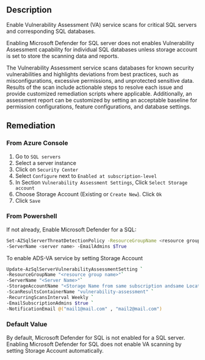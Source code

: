 ## Description

Enable Vulnerability Assessment (VA) service scans for critical SQL servers and corresponding SQL databases.

Enabling Microsoft Defender for SQL server does not enables Vulnerability Assessment
capability for individual SQL databases unless storage account is set to store the
scanning data and reports.

The Vulnerability Assessment service scans databases for known security
vulnerabilities and highlights deviations from best practices, such as misconfigurations,
excessive permissions, and unprotected sensitive data. Results of the scan include
actionable steps to resolve each issue and provide customized remediation scripts
where applicable. Additionally, an assessment report can be customized by setting an
acceptable baseline for permission configurations, feature configurations, and database
settings.

## Remediation

### From Azure Console

1. Go to `SQL servers`
2. Select a server instance
3. Click on `Security Center`
4. Select `Configure` next to `Enabled at subscription-level`
5. In Section `Vulnerability Assessment Settings`, Click `Select Storage account`
6. Choose Storage Account (Existing or `Create New`). Click `Ok`
7. Click `Save`

### From Powershell

If not already, Enable Microsoft Defender for a SQL:

```bash
Set-AZSqlServerThreatDetectionPolicy -ResourceGroupName <resource group name>
-ServerName <server name> -EmailAdmins $True
```

To enable ADS-VA service by setting Storage Account

```bash
Update-AzSqlServerVulnerabilityAssessmentSetting `
-ResourceGroupName "<resource group name>"`
-ServerName "<Server Name>"`
-StorageAccountName "<Storage Name from same subscription andsame Location" `
-ScanResultsContainerName "vulnerability-assessment" `
-RecurringScansInterval Weekly `
-EmailSubscriptionAdmins $true `
-NotificationEmail @("mail1@mail.com" , "mail2@mail.com")
```

### Default Value

By default, Microsoft Defender for SQL is not enabled for a SQL server. Enabling Microsoft Defender for SQL does not enable VA scanning by setting Storage Account automatically.